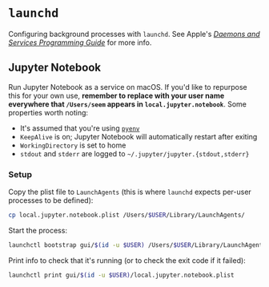 # `launchd`

Configuring background processes with `launchd`. See Apple's [_Daemons and Services Programming Guide_](https://developer.apple.com/library/archive/documentation/MacOSX/Conceptual/BPSystemStartup/Chapters/CreatingLaunchdJobs.html) for more info.

## Jupyter Notebook

Run Jupyter Notebook as a service on macOS. If you'd like to repurpose this for your own use, **remember to replace with your user name everywhere that `/Users/seem` appears in `local.jupyter.notebook`**. Some properties worth noting:

- It's assumed that you're using [`pyenv`](https://github.com/pyenv/pyenv)
- `KeepAlive` is on; Jupyter Notebook will automatically restart after exiting
- `WorkingDirectory` is set to home
- `stdout` and `stderr` are logged to `~/.jupyter/jupyter.{stdout,stderr}`

### Setup

Copy the plist file to `LaunchAgents` (this is where `launchd` expects per-user processes to be defined):

```sh
cp local.jupyter.notebook.plist /Users/$USER/Library/LaunchAgents/
```

Start the process:

```sh
launchctl bootstrap gui/$(id -u $USER) /Users/$USER/Library/LaunchAgents/local.jupyter.notebook.plist
```

Print info to check that it's running (or to check the exit code if it failed):

```sh
launchctl print gui/$(id -u $USER)/local.jupyter.notebook.plist
```
